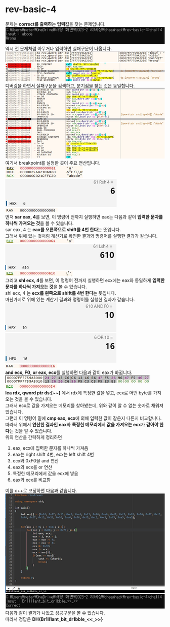 # rev-basic-4  
문제는 **correct를 출력하는 입력값**을 찾는 문제입니다.  
<img src="1.jpg">  
역시 전 문제처럼 아무거나 입력하면 실패구문이 나옵니다.  
<img src="2.jpg"> <img src="3.jpg">  
디버깅을 하면서 실패구문을 검색하고, 분기점을 찾는 것은 동일합니다.  
<img src="4.jpg">  
여기서 breakpoint를 설정한 곳이 주요 연산입니다.  
<img src="5.jpg"> <img src="6.jpg"> <img src="7.jpg">  
먼저 **sar eax, 4**를 보면, 이 명령어 전까지 실행하면 eax는 다음과 같이 **입력한 문자를 하나씩 가져오는 것**을 볼 수 있습니다.  
sar eax, 4 는 **eax를 오른쪽으로 shift를 4번 한다**는 뜻입니다.  
그래서 위에 있는 것처럼 계산기로 확인한 결과와 명령어를 실행한 결과가 같습니다.  
<img src="8.jpg"> <img src="9.jpg"> <img src="10.jpg">  
그리고 **shl ecx, 4**를 보면, 이 명령어 전까지 실행하면 ecx에는 eax와 동일하게 **입력한 문자를 하나씩 가져오는 것**을 볼 수 있습니다.  
shl ecx, 4 는 **ecx를 왼쪽으로 shift를 4번 한다**는 뜻입니다.  
마찬가지로 위에 있는 계산기 결과와 명령어를 실행한 결과가 같습니다.  
<img src="11.jpg"> <img src="12.jpg"> <img src="13.jpg">  
**and ecx, F0**, **or eax, ecx**를 실행하면 다음과 같이 eax가 바뀝니다.  
<img src="14.jpg"> <img src="15.jpg">  
**lea rdx, qword ptr ds:[~~]** 에서 rdx에 특정한 값을 넣고, ecx로 어떤 byte를 가져오는 것을 볼 수 있습니다.  
그래서 ecx로 값을 가져오는 메모리를 찾아봤는데, 위와 같이 알 수 없는 숫자로 채워져 있습니다.  
그런데 이 명령어 밑에 **cmp eax, ecx**에 의해 입력한 값이 같은지 다른지 비교합니다.  
따라서 위에서 **연산한 결과인 eax**와 **특정한 메모리에서 값을 가져오는 ecx**가 **같아야 한다**는 것을 알 수 있습니다.  
위의 연산을 간략하게 정리하면  
1. eax, ecx에 입력한 문자를 하나씩 가져옴  
2. eax는 right shift 4번, ecx는 left shift 4번  
3. ecx와 0xF0을 and 연산
4. eax와 ecx를 or 연산
5. 특정한 메모리에서 값을 ecx에 넣음
6. eax와 ecx를 비교함

이를 c++로 코딩하면 다음과 같습니다.  
<img src="16.jpg"> <img src="17.jpg">  
다음과 같이 결과가 나왔고 성공구문을 볼 수 있습니다.  
따라서 정답은 **DH{Br1ll1ant_bit_dr1bble_<<_>>}**
